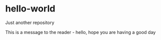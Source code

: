 # hello-world
Just another repository

This is a message to the reader - hello, hope you are having a good day
